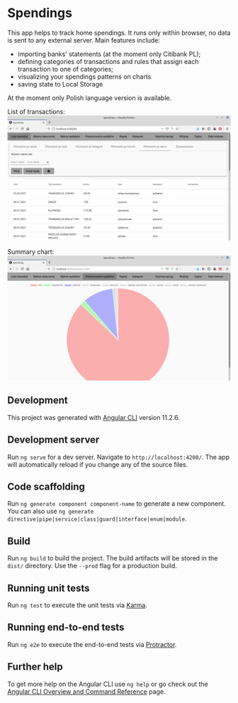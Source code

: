 # Spendings

This app helps to track home spendings. It runs only within browser, no data is sent to any external server. Main features include:
* importing banks' statements (at the moment only Citibank PL);
* defining categories of transactions and rules that assign each transaction to one of categories;
* visualizing your spendings patterns on charts
* saving state to Local Storage

At the moment only Polish language version is available.

List of transactions:
![list of transactions](transactions-list.png "list of transactions")

Summary chart:
![summary chart](summary-chart.png "summary chart")

## Development

This project was generated with [Angular CLI](https://github.com/angular/angular-cli) version 11.2.6.

## Development server

Run `ng serve` for a dev server. Navigate to `http://localhost:4200/`. The app will automatically reload if you change any of the source files.

## Code scaffolding

Run `ng generate component component-name` to generate a new component. You can also use `ng generate directive|pipe|service|class|guard|interface|enum|module`.

## Build

Run `ng build` to build the project. The build artifacts will be stored in the `dist/` directory. Use the `--prod` flag for a production build.

## Running unit tests

Run `ng test` to execute the unit tests via [Karma](https://karma-runner.github.io).

## Running end-to-end tests

Run `ng e2e` to execute the end-to-end tests via [Protractor](http://www.protractortest.org/).

## Further help

To get more help on the Angular CLI use `ng help` or go check out the [Angular CLI Overview and Command Reference](https://angular.io/cli) page.
